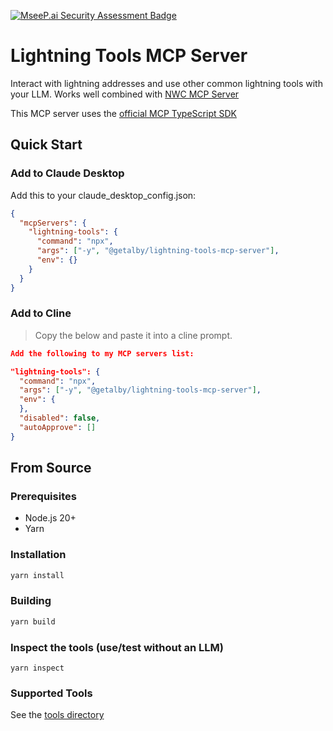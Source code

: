 [![MseeP.ai Security Assessment Badge](https://mseep.net/pr/getalby-lightning-tools-mcp-server-badge.png)](https://mseep.ai/app/getalby-lightning-tools-mcp-server)

# Lightning Tools MCP Server

Interact with lightning addresses and use other common lightning tools with your LLM. Works well combined with [NWC MCP Server](https://github.com/getAlby/nwc-mcp-server)

This MCP server uses the [official MCP TypeScript SDK](https://github.com/modelcontextprotocol/typescript-sdk)

## Quick Start

### Add to Claude Desktop

Add this to your claude_desktop_config.json:

```json
{
  "mcpServers": {
    "lightning-tools": {
      "command": "npx",
      "args": ["-y", "@getalby/lightning-tools-mcp-server"],
      "env": {}
    }
  }
}
```

### Add to Cline

> Copy the below and paste it into a cline prompt.

```json
Add the following to my MCP servers list:

"lightning-tools": {
  "command": "npx",
  "args": ["-y", "@getalby/lightning-tools-mcp-server"],
  "env": {
  },
  "disabled": false,
  "autoApprove": []
}
```

## From Source

### Prerequisites

- Node.js 20+
- Yarn

### Installation

```bash
yarn install
```

### Building

```bash
yarn build
```

### Inspect the tools (use/test without an LLM)

`yarn inspect`

### Supported Tools

See the [tools directory](./src/tools)
